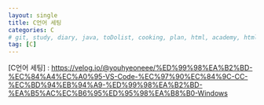 ```yaml
---
layout: single
title: C언어 세팅
categories: C
# git, study, diary, java, toDolist, cooking, plan, html, academy, html/css, JSP, RESTful, C
tag: [C] 
---
```


[C언어 세팅] : https://velog.io/@youhyeoneee/%ED%99%98%EA%B2%BD-%EC%84%A4%EC%A0%95-VS-Code-%EC%97%90%EC%84%9C-CC-%EC%BD%94%EB%94%A9-%ED%99%98%EA%B2%BD-%EA%B5%AC%EC%B6%95%ED%95%98%EA%B8%B0-Windows
